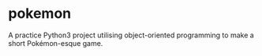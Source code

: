 # pokemon
A practice Python3 project utilising object-oriented programming to make a short Pokémon-esque game. 
